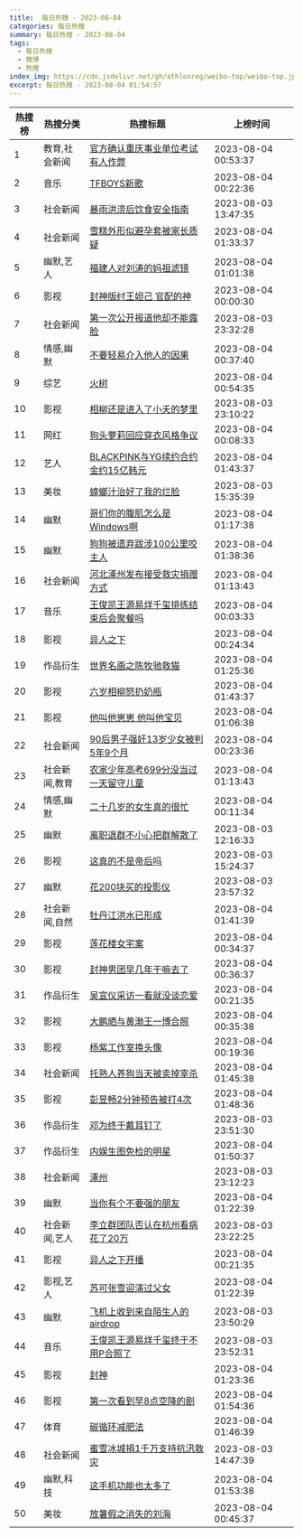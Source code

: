 ```yaml
---
title:  每日热搜 - 2023-08-04
categories: 每日热搜
summary: 每日热搜 - 2023-08-04
tags:
  - 每日热搜
  - 微博
  - 热搜
index_img: https://cdn.jsdelivr.net/gh/athlonreg/weibo-top/weibo-top.jpeg
excerpt: 每日热搜 - 2023-08-04 01:54:57
---
```


| 热搜榜 | 热搜分类 | 热搜标题 | 上榜时间 |
| --- | --- | --- | --- |
| 1 | 教育,社会新闻 | [官方确认重庆事业单位考试有人作弊](https://s.weibo.com/weibo%3Fq%3D%2523%E5%AE%98%E6%96%B9%E7%A1%AE%E8%AE%A4%E9%87%8D%E5%BA%86%E4%BA%8B%E4%B8%9A%E5%8D%95%E4%BD%8D%E8%80%83%E8%AF%95%E6%9C%89%E4%BA%BA%E4%BD%9C%E5%BC%8A%2523) | 2023-08-04 00:53:37 | 
| 2 | 音乐 | [TFBOYS新歌](https://s.weibo.com/weibo%3Fq%3D%2523TFBOYS%E6%96%B0%E6%AD%8C%2523) | 2023-08-04 00:22:36 | 
| 3 | 社会新闻 | [暴雨洪涝后饮食安全指南](https://s.weibo.com/weibo%3Fq%3D%2523%E6%9A%B4%E9%9B%A8%E6%B4%AA%E6%B6%9D%E5%90%8E%E9%A5%AE%E9%A3%9F%E5%AE%89%E5%85%A8%E6%8C%87%E5%8D%97%2523) | 2023-08-03 13:47:35 | 
| 4 | 社会新闻 | [雪糕外形似避孕套被家长质疑](https://s.weibo.com/weibo%3Fq%3D%2523%E9%9B%AA%E7%B3%95%E5%A4%96%E5%BD%A2%E4%BC%BC%E9%81%BF%E5%AD%95%E5%A5%97%E8%A2%AB%E5%AE%B6%E9%95%BF%E8%B4%A8%E7%96%91%2523) | 2023-08-04 01:33:37 | 
| 5 | 幽默,艺人 | [福建人对刘涛的妈祖滤镜](https://s.weibo.com/weibo%3Fq%3D%2523%E7%A6%8F%E5%BB%BA%E4%BA%BA%E5%AF%B9%E5%88%98%E6%B6%9B%E7%9A%84%E5%A6%88%E7%A5%96%E6%BB%A4%E9%95%9C%2523) | 2023-08-04 01:01:38 | 
| 6 | 影视 | [封神版纣王妲己 官配的神](https://s.weibo.com/weibo%3Fq%3D%2523%E5%B0%81%E7%A5%9E%E7%89%88%E7%BA%A3%E7%8E%8B%E5%A6%B2%E5%B7%B1%20%E5%AE%98%E9%85%8D%E7%9A%84%E7%A5%9E%2523) | 2023-08-04 00:00:30 | 
| 7 | 社会新闻 | [第一次公开报道他却不能露脸](https://s.weibo.com/weibo%3Fq%3D%2523%E7%AC%AC%E4%B8%80%E6%AC%A1%E5%85%AC%E5%BC%80%E6%8A%A5%E9%81%93%E4%BB%96%E5%8D%B4%E4%B8%8D%E8%83%BD%E9%9C%B2%E8%84%B8%2523) | 2023-08-03 23:32:28 | 
| 8 | 情感,幽默 | [不要轻易介入他人的因果](https://s.weibo.com/weibo%3Fq%3D%2523%E4%B8%8D%E8%A6%81%E8%BD%BB%E6%98%93%E4%BB%8B%E5%85%A5%E4%BB%96%E4%BA%BA%E7%9A%84%E5%9B%A0%E6%9E%9C%2523) | 2023-08-04 00:37:40 | 
| 9 | 综艺 | [火树](https://s.weibo.com/weibo%3Fq%3D%2523%E7%81%AB%E6%A0%91%2523) | 2023-08-04 00:54:35 | 
| 10 | 影视 | [相柳还是进入了小夭的梦里](https://s.weibo.com/weibo%3Fq%3D%2523%E7%9B%B8%E6%9F%B3%E8%BF%98%E6%98%AF%E8%BF%9B%E5%85%A5%E4%BA%86%E5%B0%8F%E5%A4%AD%E7%9A%84%E6%A2%A6%E9%87%8C%2523) | 2023-08-03 23:10:22 | 
| 11 | 网红 | [狗头萝莉回应穿衣风格争议](https://s.weibo.com/weibo%3Fq%3D%2523%E7%8B%97%E5%A4%B4%E8%90%9D%E8%8E%89%E5%9B%9E%E5%BA%94%E7%A9%BF%E8%A1%A3%E9%A3%8E%E6%A0%BC%E4%BA%89%E8%AE%AE%2523) | 2023-08-04 00:08:33 | 
| 12 | 艺人 | [BLACKPINK与YG续约合约金约15亿韩元](https://s.weibo.com/weibo%3Fq%3D%2523BLACKPINK%E4%B8%8EYG%E7%BB%AD%E7%BA%A6%E5%90%88%E7%BA%A6%E9%87%91%E7%BA%A615%E4%BA%BF%E9%9F%A9%E5%85%83%2523) | 2023-08-04 01:43:37 | 
| 13 | 美妆 | [蟑螂汁治好了我的烂脸](https://s.weibo.com/weibo%3Fq%3D%2523%E8%9F%91%E8%9E%82%E6%B1%81%E6%B2%BB%E5%A5%BD%E4%BA%86%E6%88%91%E7%9A%84%E7%83%82%E8%84%B8%2523) | 2023-08-03 15:35:39 | 
| 14 | 幽默 | [哥们你的腹肌怎么是Windows啊](https://s.weibo.com/weibo%3Fq%3D%2523%E5%93%A5%E4%BB%AC%E4%BD%A0%E7%9A%84%E8%85%B9%E8%82%8C%E6%80%8E%E4%B9%88%E6%98%AFWindows%E5%95%8A%2523) | 2023-08-04 01:17:38 | 
| 15 | 幽默 | [狗狗被遗弃跋涉100公里咬主人](https://s.weibo.com/weibo%3Fq%3D%2523%E7%8B%97%E7%8B%97%E8%A2%AB%E9%81%97%E5%BC%83%E8%B7%8B%E6%B6%89100%E5%85%AC%E9%87%8C%E5%92%AC%E4%B8%BB%E4%BA%BA%2523) | 2023-08-04 01:38:36 | 
| 16 | 社会新闻 | [河北涿州发布接受救灾捐赠方式](https://s.weibo.com/weibo%3Fq%3D%2523%E6%B2%B3%E5%8C%97%E6%B6%BF%E5%B7%9E%E5%8F%91%E5%B8%83%E6%8E%A5%E5%8F%97%E6%95%91%E7%81%BE%E6%8D%90%E8%B5%A0%E6%96%B9%E5%BC%8F%2523) | 2023-08-04 01:13:43 | 
| 17 | 音乐 | [王俊凯王源易烊千玺排练结束后会聚餐吗](https://s.weibo.com/weibo%3Fq%3D%2523%E7%8E%8B%E4%BF%8A%E5%87%AF%E7%8E%8B%E6%BA%90%E6%98%93%E7%83%8A%E5%8D%83%E7%8E%BA%E6%8E%92%E7%BB%83%E7%BB%93%E6%9D%9F%E5%90%8E%E4%BC%9A%E8%81%9A%E9%A4%90%E5%90%97%2523) | 2023-08-04 00:03:33 | 
| 18 | 影视 | [异人之下](https://s.weibo.com/weibo%3Fq%3D%2523%E5%BC%82%E4%BA%BA%E4%B9%8B%E4%B8%8B%2523) | 2023-08-04 00:24:34 | 
| 19 | 作品衍生 | [世界名画之陈牧驰救猫](https://s.weibo.com/weibo%3Fq%3D%2523%E4%B8%96%E7%95%8C%E5%90%8D%E7%94%BB%E4%B9%8B%E9%99%88%E7%89%A7%E9%A9%B0%E6%95%91%E7%8C%AB%2523) | 2023-08-04 01:25:36 | 
| 20 | 影视 | [六岁相柳怒扔奶瓶](https://s.weibo.com/weibo%3Fq%3D%2523%E5%85%AD%E5%B2%81%E7%9B%B8%E6%9F%B3%E6%80%92%E6%89%94%E5%A5%B6%E7%93%B6%2523) | 2023-08-04 01:43:37 | 
| 21 | 影视 | [他叫他崽崽 他叫他宝贝](https://s.weibo.com/weibo%3Fq%3D%2523%E4%BB%96%E5%8F%AB%E4%BB%96%E5%B4%BD%E5%B4%BD%20%E4%BB%96%E5%8F%AB%E4%BB%96%E5%AE%9D%E8%B4%9D%2523) | 2023-08-04 01:06:38 | 
| 22 | 社会新闻 | [90后男子强奸13岁少女被判5年9个月](https://s.weibo.com/weibo%3Fq%3D%252390%E5%90%8E%E7%94%B7%E5%AD%90%E5%BC%BA%E5%A5%B813%E5%B2%81%E5%B0%91%E5%A5%B3%E8%A2%AB%E5%88%A45%E5%B9%B49%E4%B8%AA%E6%9C%88%2523) | 2023-08-04 00:23:36 | 
| 23 | 社会新闻,教育 | [农家少年高考699分没当过一天留守儿童](https://s.weibo.com/weibo%3Fq%3D%2523%E5%86%9C%E5%AE%B6%E5%B0%91%E5%B9%B4%E9%AB%98%E8%80%83699%E5%88%86%E6%B2%A1%E5%BD%93%E8%BF%87%E4%B8%80%E5%A4%A9%E7%95%99%E5%AE%88%E5%84%BF%E7%AB%A5%2523) | 2023-08-04 01:13:43 | 
| 24 | 情感,幽默 | [二十几岁的女生真的很忙](https://s.weibo.com/weibo%3Fq%3D%2523%E4%BA%8C%E5%8D%81%E5%87%A0%E5%B2%81%E7%9A%84%E5%A5%B3%E7%94%9F%E7%9C%9F%E7%9A%84%E5%BE%88%E5%BF%99%2523) | 2023-08-04 00:11:34 | 
| 25 | 幽默 | [离职退群不小心把群解散了](https://s.weibo.com/weibo%3Fq%3D%2523%E7%A6%BB%E8%81%8C%E9%80%80%E7%BE%A4%E4%B8%8D%E5%B0%8F%E5%BF%83%E6%8A%8A%E7%BE%A4%E8%A7%A3%E6%95%A3%E4%BA%86%2523) | 2023-08-03 12:16:33 | 
| 26 | 影视 | [这真的不是帝后吗](https://s.weibo.com/weibo%3Fq%3D%2523%E8%BF%99%E7%9C%9F%E7%9A%84%E4%B8%8D%E6%98%AF%E5%B8%9D%E5%90%8E%E5%90%97%2523) | 2023-08-03 15:24:37 | 
| 27 | 幽默 | [花200块买的投影仪](https://s.weibo.com/weibo%3Fq%3D%2523%E8%8A%B1200%E5%9D%97%E4%B9%B0%E7%9A%84%E6%8A%95%E5%BD%B1%E4%BB%AA%2523) | 2023-08-03 23:57:32 | 
| 28 | 社会新闻,自然 | [牡丹江洪水已形成](https://s.weibo.com/weibo%3Fq%3D%2523%E7%89%A1%E4%B8%B9%E6%B1%9F%E6%B4%AA%E6%B0%B4%E5%B7%B2%E5%BD%A2%E6%88%90%2523) | 2023-08-04 01:41:39 | 
| 29 | 影视 | [莲花楼女宅案](https://s.weibo.com/weibo%3Fq%3D%2523%E8%8E%B2%E8%8A%B1%E6%A5%BC%E5%A5%B3%E5%AE%85%E6%A1%88%2523) | 2023-08-04 00:34:37 | 
| 30 | 影视 | [封神男团早几年干嘛去了](https://s.weibo.com/weibo%3Fq%3D%2523%E5%B0%81%E7%A5%9E%E7%94%B7%E5%9B%A2%E6%97%A9%E5%87%A0%E5%B9%B4%E5%B9%B2%E5%98%9B%E5%8E%BB%E4%BA%86%2523) | 2023-08-04 00:36:37 | 
| 31 | 作品衍生 | [吴宣仪采访一看就没谈恋爱](https://s.weibo.com/weibo%3Fq%3D%2523%E5%90%B4%E5%AE%A3%E4%BB%AA%E9%87%87%E8%AE%BF%E4%B8%80%E7%9C%8B%E5%B0%B1%E6%B2%A1%E8%B0%88%E6%81%8B%E7%88%B1%2523) | 2023-08-04 00:21:35 | 
| 32 | 影视 | [大鹏晒与黄渤王一博合照](https://s.weibo.com/weibo%3Fq%3D%2523%E5%A4%A7%E9%B9%8F%E6%99%92%E4%B8%8E%E9%BB%84%E6%B8%A4%E7%8E%8B%E4%B8%80%E5%8D%9A%E5%90%88%E7%85%A7%2523) | 2023-08-04 00:35:38 | 
| 33 | 影视 | [杨紫工作室换头像](https://s.weibo.com/weibo%3Fq%3D%2523%E6%9D%A8%E7%B4%AB%E5%B7%A5%E4%BD%9C%E5%AE%A4%E6%8D%A2%E5%A4%B4%E5%83%8F%2523) | 2023-08-04 00:19:36 | 
| 34 | 社会新闻 | [托熟人养狗当天被卖掉宰杀](https://s.weibo.com/weibo%3Fq%3D%2523%E6%89%98%E7%86%9F%E4%BA%BA%E5%85%BB%E7%8B%97%E5%BD%93%E5%A4%A9%E8%A2%AB%E5%8D%96%E6%8E%89%E5%AE%B0%E6%9D%80%2523) | 2023-08-04 01:45:38 | 
| 35 | 影视 | [彭昱畅2分钟预告被打4次](https://s.weibo.com/weibo%3Fq%3D%2523%E5%BD%AD%E6%98%B1%E7%95%852%E5%88%86%E9%92%9F%E9%A2%84%E5%91%8A%E8%A2%AB%E6%89%934%E6%AC%A1%2523) | 2023-08-04 01:48:36 | 
| 36 | 作品衍生 | [邓为终于戴耳钉了](https://s.weibo.com/weibo%3Fq%3D%2523%E9%82%93%E4%B8%BA%E7%BB%88%E4%BA%8E%E6%88%B4%E8%80%B3%E9%92%89%E4%BA%86%2523) | 2023-08-03 23:51:30 | 
| 37 | 作品衍生 | [内娱生图免检的明星](https://s.weibo.com/weibo%3Fq%3D%2523%E5%86%85%E5%A8%B1%E7%94%9F%E5%9B%BE%E5%85%8D%E6%A3%80%E7%9A%84%E6%98%8E%E6%98%9F%2523) | 2023-08-04 01:50:37 | 
| 38 | 社会新闻 | [涿州](https://s.weibo.com/weibo%3Fq%3D%2523%E6%B6%BF%E5%B7%9E%2523) | 2023-08-03 23:12:23 | 
| 39 | 幽默 | [当你有个不要强的朋友](https://s.weibo.com/weibo%3Fq%3D%2523%E5%BD%93%E4%BD%A0%E6%9C%89%E4%B8%AA%E4%B8%8D%E8%A6%81%E5%BC%BA%E7%9A%84%E6%9C%8B%E5%8F%8B%2523) | 2023-08-04 01:22:39 | 
| 40 | 社会新闻,艺人 | [李立群团队否认在杭州看病花了20万](https://s.weibo.com/weibo%3Fq%3D%2523%E6%9D%8E%E7%AB%8B%E7%BE%A4%E5%9B%A2%E9%98%9F%E5%90%A6%E8%AE%A4%E5%9C%A8%E6%9D%AD%E5%B7%9E%E7%9C%8B%E7%97%85%E8%8A%B1%E4%BA%8620%E4%B8%87%2523) | 2023-08-03 23:22:25 | 
| 41 | 影视 | [异人之下开播](https://s.weibo.com/weibo%3Fq%3D%2523%E5%BC%82%E4%BA%BA%E4%B9%8B%E4%B8%8B%E5%BC%80%E6%92%AD%2523) | 2023-08-04 00:21:35 | 
| 42 | 影视,艺人 | [苏可张雪迎演过父女](https://s.weibo.com/weibo%3Fq%3D%2523%E8%8B%8F%E5%8F%AF%E5%BC%A0%E9%9B%AA%E8%BF%8E%E6%BC%94%E8%BF%87%E7%88%B6%E5%A5%B3%2523) | 2023-08-04 01:22:39 | 
| 43 | 幽默 | [飞机上收到来自陌生人的airdrop](https://s.weibo.com/weibo%3Fq%3D%2523%E9%A3%9E%E6%9C%BA%E4%B8%8A%E6%94%B6%E5%88%B0%E6%9D%A5%E8%87%AA%E9%99%8C%E7%94%9F%E4%BA%BA%E7%9A%84airdrop%2523) | 2023-08-03 23:50:29 | 
| 44 | 音乐 | [王俊凯王源易烊千玺终于不用P合照了](https://s.weibo.com/weibo%3Fq%3D%2523%E7%8E%8B%E4%BF%8A%E5%87%AF%E7%8E%8B%E6%BA%90%E6%98%93%E7%83%8A%E5%8D%83%E7%8E%BA%E7%BB%88%E4%BA%8E%E4%B8%8D%E7%94%A8P%E5%90%88%E7%85%A7%E4%BA%86%2523) | 2023-08-03 23:52:31 | 
| 45 | 影视 | [封神](https://s.weibo.com/weibo%3Fq%3D%2523%E5%B0%81%E7%A5%9E%2523) | 2023-08-04 01:23:36 | 
| 46 | 影视 | [第一次看到早8点空降的剧](https://s.weibo.com/weibo%3Fq%3D%2523%E7%AC%AC%E4%B8%80%E6%AC%A1%E7%9C%8B%E5%88%B0%E6%97%A98%E7%82%B9%E7%A9%BA%E9%99%8D%E7%9A%84%E5%89%A7%2523) | 2023-08-04 01:54:36 | 
| 47 | 体育 | [碳循环减肥法](https://s.weibo.com/weibo%3Fq%3D%2523%E7%A2%B3%E5%BE%AA%E7%8E%AF%E5%87%8F%E8%82%A5%E6%B3%95%2523) | 2023-08-04 01:46:39 | 
| 48 | 社会新闻 | [蜜雪冰城捐1千万支持抗汛救灾](https://s.weibo.com/weibo%3Fq%3D%2523%E8%9C%9C%E9%9B%AA%E5%86%B0%E5%9F%8E%E6%8D%901%E5%8D%83%E4%B8%87%E6%94%AF%E6%8C%81%E6%8A%97%E6%B1%9B%E6%95%91%E7%81%BE%2523) | 2023-08-03 14:47:39 | 
| 49 | 幽默,科技 | [这手机功能也太多了](https://s.weibo.com/weibo%3Fq%3D%2523%E8%BF%99%E6%89%8B%E6%9C%BA%E5%8A%9F%E8%83%BD%E4%B9%9F%E5%A4%AA%E5%A4%9A%E4%BA%86%2523) | 2023-08-04 01:53:38 | 
| 50 | 美妆 | [放暑假之消失的刘海](https://s.weibo.com/weibo%3Fq%3D%2523%E6%94%BE%E6%9A%91%E5%81%87%E4%B9%8B%E6%B6%88%E5%A4%B1%E7%9A%84%E5%88%98%E6%B5%B7%2523) | 2023-08-04 00:45:37 | 
